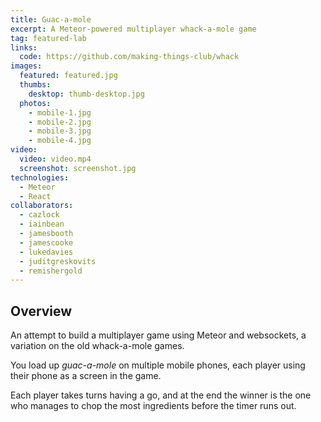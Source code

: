 ```yaml
---
title: Guac-a-mole
excerpt: A Meteor-powered multiplayer whack-a-mole game
tag: featured-lab
links:
  code: https://github.com/making-things-club/whack
images:
  featured: featured.jpg
  thumbs:
    desktop: thumb-desktop.jpg
  photos:
    - mobile-1.jpg
    - mobile-2.jpg
    - mobile-3.jpg
    - mobile-4.jpg
video:
  video: video.mp4
  screenshot: screenshot.jpg
technologies:
  - Meteor
  - React
collaborators:
  - cazlock
  - iainbean
  - jamesbooth
  - jamescooke
  - lukedavies
  - juditgreskovits
  - remishergold
---
```


## Overview

An attempt to build a multiplayer game using Meteor and websockets, a variation on the old whack-a-mole games.

You load up _guac-a-mole_ on multiple mobile phones, each player using their phone as a screen in the game.

Each player takes turns having a go, and at the end the winner is the one who manages to chop the most ingredients before the timer runs out.
